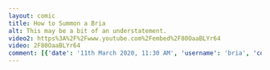 ```yaml
---
layout: comic
title: How to Summon a Bria
alt: This may be a bit of an understatement.
video2: https%3A%2F%2Fwww.youtube.com%2Fembed%2F80OaaBLYr64
video: 2F80OaaBLYr64
comment: [{'date': '11th March 2020, 11:30 AM', 'username': 'bria', 'comment': 'An animator I am not, but that was the only way I could see to make this comic, so I guess you&#039;ll have to deal with my whack animating skills.'}]
---
```

